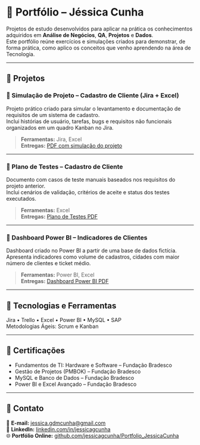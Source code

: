 # 💼 Portfólio – Jéssica Cunha

Projetos de estudo desenvolvidos para aplicar na prática os conhecimentos adquiridos em **Análise de Negócios**, **QA**, **Projetos** e **Dados**.  
Este portfólio reúne exercícios e simulações criados para demonstrar, de forma prática, como aplico os conceitos que venho aprendendo na área de Tecnologia.

---

## 📘 Projetos

### 🔹 Simulação de Projeto – Cadastro de Cliente (Jira + Excel)
Projeto prático criado para simular o levantamento e documentação de requisitos de um sistema de cadastro.  
Inclui histórias de usuário, tarefas, bugs e requisitos não funcionais organizados em um quadro Kanban no Jira.  
> **Ferramentas:** Jira, Excel  
> **Entregas:** [PDF com simulação do projeto](01_Analise_de_Negocios/Projeto1_Simulacao_Cadastro_Cliente_JessicaCunha.pdf)

---

### 🔹 Plano de Testes – Cadastro de Cliente
Documento com casos de teste manuais baseados nos requisitos do projeto anterior.  
Inclui cenários de validação, critérios de aceite e status dos testes executados.  
> **Ferramentas:** Excel  
> **Entregas:** [Plano de Testes PDF](#)

---

### 🔹 Dashboard Power BI – Indicadores de Clientes
Dashboard criado no Power BI a partir de uma base de dados fictícia.  
Apresenta indicadores como volume de cadastros, cidades com maior número de clientes e ticket médio.  
> **Ferramentas:** Power BI, Excel  
> **Entregas:** [Dashboard Power BI PDF](#)

---

## 🧩 Tecnologias e Ferramentas
Jira • Trello • Excel • Power BI • MySQL • SAP  
Metodologias Ágeis: Scrum e Kanban

---

## 📜 Certificações
- Fundamentos de TI: Hardware e Software – Fundação Bradesco  
- Gestão de Projetos (PMBOK) – Fundação Bradesco  
- MySQL e Banco de Dados – Fundação Bradesco  
- Power BI e Excel Avançado – Fundação Bradesco  

---

## 💬 Contato
📧 **E-mail:** jessica.gdmcunha@gmail.com  
🔗 **LinkedIn:** [linkedin.com/in/jessicagcunha](https://www.linkedin.com/in/jessicagcunha/)  
🌐 **Portfólio Online:** [github.com/jessicagcunha/Portfolio_JessicaCunha](https://github.com/jessicagcunha/Portfolio_JessicaCunha)

